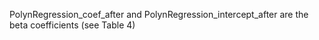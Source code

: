 PolynRegression_coef_after and PolynRegression_intercept_after are the beta coefficients (see Table 4)
